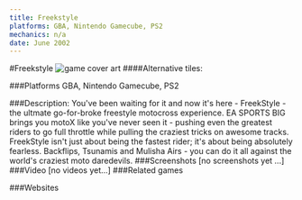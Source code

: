 ```yaml
---
title: Freekstyle
platforms: GBA, Nintendo Gamecube, PS2
mechanics: n/a
date: June 2002
---
```

#Freekstyle
![game cover art](//images.igdb.com/igdb/image/upload/t_cover_big/l2z5fcy1a6levsxphbgs.jpg "Logo Title Text 1")
####Alternative tiles:

###Platforms
GBA, Nintendo Gamecube, PS2

###Description:
You've been waiting for it and now it's here - FreekStyle - the ultmate go-for-broke freestyle motocross experience. EA SPORTS BIG brings you motoX like you've never seen it - pushing even the greatest riders to go full throttle while pulling the craziest tricks on awesome tracks. FreekStyle isn't just about being the fastest rider; it's about being absolutely fearless. Backflips, Tsunamis and Mulisha Airs - you can do it all against the world's craziest moto daredevils.
###Screenshots
[no screenshots yet ...]
###Video
[no videos yet...]
###Related games

###Websites

